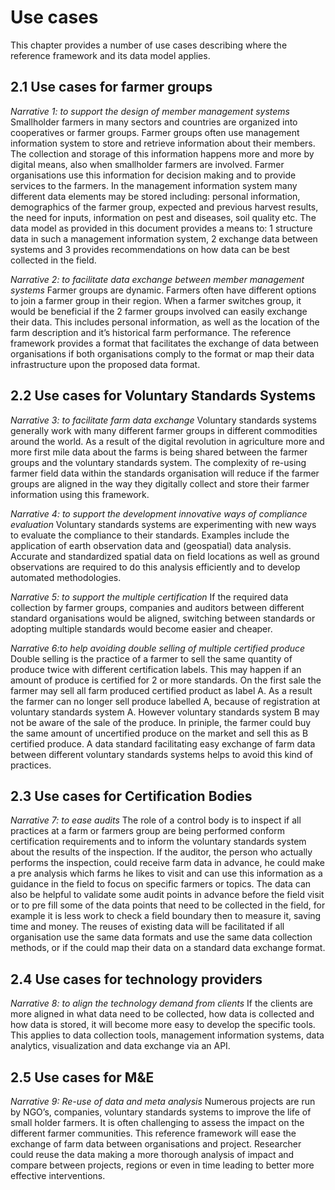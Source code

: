Use cases
=========

This chapter provides a number of use cases describing where the reference framework and its data model applies.

## 2.1 Use cases for farmer groups

*Narrative 1: to support the design of member management systems*
Smallholder farmers in many sectors and countries are organized into cooperatives or farmer groups. Farmer groups often use management information system to store and retrieve information about their members. The collection and storage of this information happens more and more by digital means, also when smallholder farmers are involved. Farmer organisations use this information for decision making and to provide services to the farmers. In the management information system many different data elements may be stored including: personal information, demographics of the farmer group, expected and previous harvest results, the need for inputs, information on pest and diseases, soil quality etc. The data model as provided in this document provides a means to: 1 structure data in such a management information system, 2 exchange data between systems and 3 provides recommendations on how data can be best collected in the field.

*Narrative 2: to facilitate data exchange between member management systems* 
Farmer groups are dynamic. Farmers often have different options to join a farmer group in their region. When a farmer switches group, it would be beneficial if the 2 farmer groups involved can easily exchange their data. This includes personal information, as well as the location of the farm description and it’s historical farm performance. The reference framework provides a format that facilitates the exchange of data between organisations if both organisations comply to the format or map their data infrastructure upon the proposed data format.

## 2.2 Use cases for Voluntary Standards Systems

*Narrative 3: to facilitate farm data exchange* 
Voluntary standards systems generally work with many different farmer groups in different commodities around the world. As a result of the digital revolution in agriculture more and more first mile data about the farms is being shared between the farmer groups and the voluntary standards system. The complexity of re-using farmer field data within the standards organisation will reduce if the farmer groups are aligned in the way they digitally collect and store their farmer information using this framework. 

*Narrative 4: to support the development innovative ways of compliance evaluation*
Voluntary standards systems are experimenting with new ways to evaluate the compliance to their standards. Examples include the application of earth observation data and (geospatial) data analysis. Accurate and standardized spatial data on field locations as well as ground observations are required to do this analysis efficiently and to develop automated methodologies.

*Narrative 5: to support the multiple certification*
If the required data collection by farmer groups, companies and auditors between different standard organisations would be aligned, switching between standards or adopting multiple standards would become easier and cheaper.

*Narrative 6:to help avoiding double selling of multiple certified produce* 
Double selling is the practice of a farmer to sell the same quantity of produce twice with different certification labels. This may happen if an amount of produce is certified for 2 or more standards. On the first sale the farmer may sell all farm produced certified product as label A. As a result the farmer can no longer sell produce labelled A, because of registration at voluntary standards system A. However voluntary standards system B may not be aware of the sale of the produce. In priniple, the farmer could buy the same amount of uncertified produce on the market and sell this as B certified produce. A data standard facilitating easy exchange of farm data between different voluntary standards systems helps to avoid this kind of practices.

## 2.3 Use cases for Certification Bodies

*Narrative 7: to ease audits*
The role of a control body is to inspect if all practices at a farm or farmers group are being performed conform certification requirements and to inform the voluntary standards system about the results of the inspection. If the auditor, the person who actually performs the inspection, could receive farm data in advance, he could make a pre analysis which farms he likes to visit and can use this information as a guidance in the field to focus on specific farmers or topics. The data can also be helpful to validate some audit points in advance before the field visit or to pre fill some of the data points that need to be collected in the field, for example it is less work to check a field boundary then to measure it, saving time and money. The reuses of existing data will be facilitated if all organisation use the same data formats and use the same data collection methods, or if the could map their data on a standard data exchange format.

## 2.4 Use cases for technology providers

*Narrative 8: to align the technology demand from clients*
If the clients are more aligned in what data need to be collected, how data is collected and how data is stored, it will become more easy to develop the specific tools. This applies to data collection tools, management information systems, data analytics, visualization and data exchange via an API.

## 2.5 Use cases for M&E

*Narrative 9: Re-use of data and meta analysis*
Numerous projects are run by NGO’s, companies, voluntary standards systems to improve the life of small holder farmers. It is often challenging to assess the impact on the different farmer communities. This reference framework will ease the exchange of farm data between organisations and project. Researcher could reuse the data making a more thorough analysis of impact and compare between projects, regions or even in time leading to better more effective interventions.
